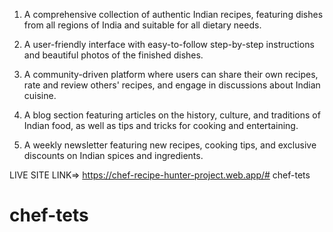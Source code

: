 <!-- --------------About My Website----------------------- -->

1. A comprehensive collection of authentic Indian recipes, featuring dishes from all regions of India and suitable for all dietary needs.

2. A user-friendly interface with easy-to-follow step-by-step instructions and beautiful photos of the finished dishes.

3. A community-driven platform where users can share their own recipes, rate and review others' recipes, and engage in discussions about Indian cuisine.

4. A blog section featuring articles on the history, culture, and traditions of Indian food, as well as tips and tricks for cooking and entertaining.
5. A weekly newsletter featuring new recipes, cooking tips, and exclusive discounts on Indian spices and ingredients.

LIVE SITE LINK=> https://chef-recipe-hunter-project.web.app/# chef-tets
# chef-tets
